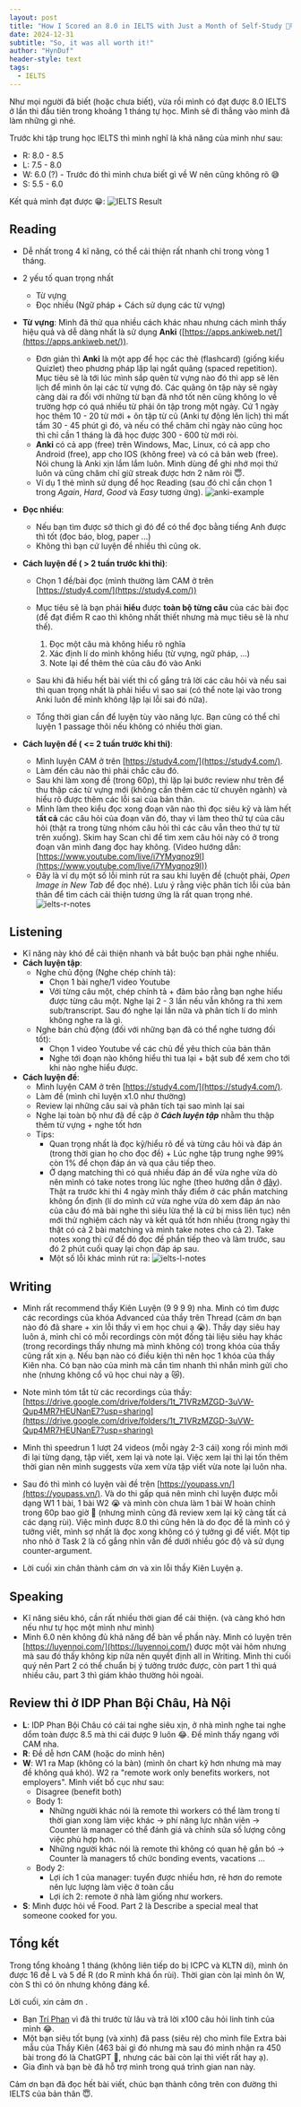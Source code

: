 ```yaml
---
layout: post
title: "How I Scored an 8.0 in IELTS with Just a Month of Self-Study 🎯📚"
date: 2024-12-31
subtitle: "So, it was all worth it!"
author: "HynDuf"
header-style: text
tags:
  - IELTS
---
```


Như mọi người đã biết (hoặc chưa biết), vừa rồi mình có đạt được 8.0 IELTS ở lần thi đầu tiên trong khoảng 1 tháng tự học. Mình sẽ đi thẳng vào mình đã làm những gì nhé.

Trước khi tập trung học IELTS thì mình nghĩ là khả năng của mình như sau:
- R: 8.0 - 8.5
- L: 7.5 - 8.0
- W: 6.0 (?) - Trước đó thì mình chưa biết gì về W nên cũng không rõ 😅 
- S: 5.5 - 6.0

Kết quả mình đạt được 😁:
![IELTS Result](/assets/ielts-result.png)

## Reading
- Dễ nhất trong 4 kĩ năng, có thể cải thiện rất nhanh chỉ trong vòng 1 tháng. 
- 2 yếu tố quan trọng nhất
    - Từ vựng
    - Đọc nhiều (Ngữ pháp + Cách sử dụng các từ vựng)

- **Từ vựng**: Mình đã thử qua nhiều cách khác nhau nhưng cách mình thấy hiệu quả và dễ dàng nhất là sử dụng **Anki** ([https://apps.ankiweb.net/](https://apps.ankiweb.net/)).
    - Đơn giản thì **Anki** là một app để học các thẻ (flashcard) (giống kiểu Quizlet) theo phương pháp lặp lại ngắt quãng (spaced repetition). Mục tiêu sẽ là tới lúc mình sắp quên từ vựng nào đó thì app sẽ lên lịch để mình ôn lại các từ vựng đó. Các quãng ôn tập này sẽ ngày càng dài ra đối với những từ bạn đã nhớ tốt nên cũng không lo về trường hợp có quá nhiều từ phải ôn tập trong một ngày. Cứ 1 ngày học thêm 10 - 20 từ mới + ôn tập từ cũ (Anki tự động lên lịch) thì mất tầm 30 - 45 phút gì đó, và nếu có thể chăm chỉ ngày nào cũng học thì chỉ cần 1 tháng là đã học được 300 - 600 từ mới ròi. 
    - **Anki** có cả app (free) trên Windows, Mac, Linux, có cả app cho Android (free), app cho IOS (không free) và có cả bản web (free). Nói chung là Anki xịn lắm lắm luôn. Mình dùng để ghi nhớ mọi thứ luôn và cũng chăm chỉ giữ streak được hơn 2 năm ròi 😇.
    - Ví dụ 1 thẻ mình sử dụng để học Reading (sau đó chỉ cần chọn 1 trong *Again*, *Hard*, *Good* và *Easy* tương ứng).
    ![anki-example](/assets/anki-example.png)

- **Đọc nhiều**: 
    - Nếu bạn tìm được sở thích gì đó để có thể đọc bằng tiếng Anh được thì tốt (đọc báo, blog, paper ...)
    - Không thì bạn cứ luyện đề nhiều thì cũng ok.

- **Cách luyện đề ( > 2 tuần trước khi thi)**:
    - Chọn 1 đề/bài đọc (mình thường làm CAM ở trên [https://study4.com/](https://study4.com/))
    - Mục tiêu sẽ là bạn phải **hiểu** được **toàn bộ từng câu** của các bài đọc (để đạt điểm R cao thì không nhất thiết nhưng mà mục tiêu sẽ là như thế). 
        1. Đọc một câu mà không hiểu rõ nghĩa
        2. Xác định lí do mình không hiểu (từ vựng, ngữ pháp, ...)
        3. Note lại để thêm thẻ của câu đó vào Anki

    - Sau khi đã hiểu hết bài viết thì cố gắng trả lời các câu hỏi và nếu sai thì quan trọng nhất là phải hiểu vì sao sai (có thể note lại vào trong Anki luôn để mình không lặp lại lỗi sai đó nữa).
    - Tổng thời gian cần để luyện tùy vào năng lực. Bạn cũng có thể chỉ luyện 1 passage thôi nếu không có nhiều thời gian.


- **Cách luyện đề ( <= 2 tuần trước khi thi)**:
    - Mình luyện CAM ở trên [https://study4.com/](https://study4.com/).
    - Làm đến câu nào thì phải chắc câu đó.
    - Sau khi làm xong đề (trong 60p), thì lặp lại bước review như trên để thu thập các từ vựng mới (không cần thêm các từ chuyên ngành) và hiểu rõ được thêm các lỗi sai của bản thân.
    - Mình làm theo kiểu đọc xong đoạn văn nào thì đọc siêu kỹ và làm hết **tất cả** các câu hỏi của đoạn văn đó, thay vì làm theo thứ tự của câu hỏi (thật ra trong từng nhóm câu hỏi thì các câu vẫn theo thứ tự từ trên xuống). Skim hay Scan chỉ để tìm xem câu hỏi này có ở trong đoạn văn mình đang đọc hay không. (Video hướng dẫn: [https://www.youtube.com/live/i7YMyqnoz9I](https://www.youtube.com/live/i7YMyqnoz9I))
    - Đây là ví dụ một số lỗi mình rút ra sau khi luyện đề (chuột phải, *Open Image in New Tab* để đọc nhé). Lưu ý rằng việc phân tích lỗi của bản thân để tìm cách cải thiện tương ứng là rất quan trọng nhé. ![ielts-r-notes](/assets/ielts-r-notes.png)

## Listening
- Kĩ năng này khó để cải thiện nhanh và bắt buộc bạn phải nghe nhiều.
- **Cách luyện tập**:
    - Nghe chủ động (Nghe chép chính tả): 
        - Chọn 1 bài nghe/1 video Youtube
        - Với từng câu một, chép chính tả + đảm bảo rằng bạn nghe hiểu được từng câu một. Nghe lại 2 - 3 lần nếu vẫn không ra thì xem sub/transcript. Sau đó nghe lại lần nữa và phân tích lí do mình không nghe ra là gì.
    - Nghe bán chủ động (đối với những bạn đã có thể nghe tương đối tốt):
        - Chọn 1 video Youtube về các chủ đề yêu thích của bản thân
        - Nghe tới đoạn nào không hiểu thì tua lại + bật sub để xem cho tới khi nào nghe hiểu được.
- **Cách luyện đề**:
    - Mình luyện CAM ở trên [https://study4.com/](https://study4.com/).
    - Làm đề (mình chỉ luyện x1.0 như thường)
    - Review lại những câu sai và phân tích tại sao mình lại sai
    - Nghe lại toàn bộ như đã đề cập ở ***Cách luyện tập*** nhằm thu thập thêm từ vựng + nghe tốt hơn
    - Tips:
        - Quan trọng nhất là đọc kỹ/hiểu rõ đề và từng câu hỏi và đáp án (trong thời gian họ cho đọc đề) + Lúc nghe tập trung nghe 99% còn 1% để chọn đáp án và qua câu tiếp theo.
        - Ở dạng matching thì có quá nhiều đáp án để vừa nghe vừa dò nên mình có take notes trong lúc nghe (theo hướng dẫn ở [đây](https://www.threads.net/@chippp_p/post/C6JUutdPo2P?xmt=AQGzxTMO_Rq7JYHA5uz48Cya_WnnPjpxZ8QuilBYWh0AMw)). Thật ra trước khi thi 4 ngày mình thấy điểm ở các phần matching không ổn định (lí do mình cứ vừa nghe vừa dò xem đáp án nào của câu đó mà bài nghe thì siêu lừa thế là cứ bị miss liên tục) nên mới thử nghiệm cách này và kết quả tốt hơn nhiều (trong ngày thi thật có cả 2 bài matching và mình take notes cho cả 2). Take notes xong thì cứ để đó đọc đề phần tiếp theo và làm trước, sau đó 2 phút cuối quay lại chọn đáp áp sau.
        - Một số lỗi khác mình rút ra: ![ielts-l-notes](/assets/ielts-l-notes.png)

## Writing
- Mình rất recommend thầy Kiên Luyện (9 9 9 9) nha. Mình có tìm được các recordings của khóa Advanced của thầy trên Thread (cảm ơn bạn nào đó đã share + xin lỗi thầy vì em học chui ạ 😭). Thầy dạy siêu hay luôn á, mình chỉ có mỗi recordings còn một đống tài liệu siêu hay khác (trong recordings thấy nhưng mà mình không có) trong khóa của thầy cũng rất xịn ạ. Nếu bạn nào có điều kiện thì nên học 1 khóa của thầy Kiên nha. Có bạn nào của mình mà cần tìm nhanh thì nhắn mình gửi cho nhe (nhưng không cổ vũ học chui này ạ 😿).
- Note mình tóm tắt từ các recordings của thầy: [https://drive.google.com/drive/folders/1t_71VRzMZGD-3uVW-Qup4MR7HEUNanE7?usp=sharing](https://drive.google.com/drive/folders/1t_71VRzMZGD-3uVW-Qup4MR7HEUNanE7?usp=sharing)
- Mình thì speedrun 1 lượt 24 videos (mỗi ngày 2-3 cái) xong rồi mình mới đi lại từng dạng, tập viết, xem lại và note lại. Việc xem lại thì lại tốn thêm thời gian nên mình suggests vừa xem vừa tập viết vừa note lại luôn nha. 

- Sau đó thì mình có luyện vài đề trên [https://youpass.vn/](https://youpass.vn/). Và do thi gấp quá nên mình chỉ luyện được mỗi dạng W1 1 bài, 1 bài W2 😭 và mình còn chưa làm 1 bài W hoàn chỉnh trong 60p bao giờ 🥲 (nhưng mình cũng đã review xem lại kỹ càng tất cả các dạng rùi). Việc mình được 8.0 thì cũng hên là do đọc đề là mình có ý tưởng viết, mình sợ nhất là đọc xong không có ý tưởng gì để viết. Một tip nho nhỏ ở Task 2 là cố gắng nhìn vấn đề dưới nhiều góc độ và sử dụng counter-argument.

- Lời cuối xin chân thành cảm ơn và xin lỗi thầy Kiên Luyện ạ.

## Speaking
- Kĩ năng siêu khó, cần rất nhiều thời gian để cải thiện. (và càng khó hơn nếu như tự học một mình như mình)
- Mình 6.0 nên không đủ khả năng để bàn về phần này. Mình có luyện trên [https://luyennoi.com/](https://luyennoi.com/) được một vài hôm nhưng mà sau đó thấy không kịp nữa nên quyết định all in Writing. Mình thi cuối quý nên Part 2 có thể chuẩn bị ý tưởng trước được, còn part 1 thì quá nhiều câu, part 3 thì giám khảo thường hỏi ngoài.

## Review thi ở IDP Phan Bội Châu, Hà Nội
- **L**: IDP Phan Bội Châu có cái tai nghe siêu xịn, ở nhà mình nghe tai nghe dổm toàn được 8.5 mà thi cái được 9 luôn 😂. Đề mình thấy ngang với CAM nha.
- **R**: Đề dễ hơn CAM (hoặc do mình hên)
- **W**: W1 ra Map (không có la bàn) (mình ôn chart kỹ hơn nhưng mà may đề không quá khó). W2 ra "remote work only benefits workers, not employers". Mình viết bố cục như sau:
    - Disagree (benefit both)
    - Body 1: 
        - Những người khác nói là remote thì workers có thể làm trong tí thời gian xong làm việc khác -> phí năng lực nhân viên -> Counter là manager có thể đánh giá và chỉnh sửa số lượng công việc phù hợp hơn.
        - Những người khác nói là remote thì không có quan hệ gắn bó -> Counter là managers tổ chức bonding events, vacations ...
    - Body 2:
        - Lợi ích 1 của manager: tuyển được nhiều hơn, rẻ hơn do remote nên lực lượng làm việc ở toàn cầu
        - Lợi ích 2: remote ở nhà làm giống như workers.
- **S**: Mình được hỏi về Food. Part 2 là Describe a special meal that someone cooked for you.

## Tổng kết
Trong tổng khoảng 1 tháng (không liên tiếp do bị ICPC và KLTN dí), mình ôn được 16 đề L và 5 đề R (do R mình khá ổn rùi). Thời gian còn lại mình ôn W, còn S thì có ôn nhưng không đáng kể.

Lời cuối, xin cảm ơn . 
- Bạn [Trí Phan](https://triphan2k3.github.io/) vì đã thi trước từ lâu và trả lời x100 câu hỏi linh tinh của mình 😂.
- Một bạn siêu tốt bụng (và xinh) đã pass (siêu rẻ) cho mình file Extra bài mẫu của Thầy Kiên (463 bài gì đó nhưng mà sau đó mình nhận ra 450 bài trong đó là ChatGPT 🥹, nhưng các bài còn lại thì viết rất hay ạ).
- Gia đình và bạn bè đã hỗ trợ mình trong quá trình gian nan này.

Cảm ơn bạn đã đọc hết bài viết, chúc bạn thành công trên con đường thi IELTS của bản thân 😇.
